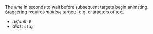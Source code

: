 The _time_ in seconds to wait before subsequent targets begin animating. [Staggering](/concepts/#staggering) requires _multiple_ targets. e.g. characters of text.

* _default:_ <samp class="number">0</samp>
* _alias:_ <code>stag</code>